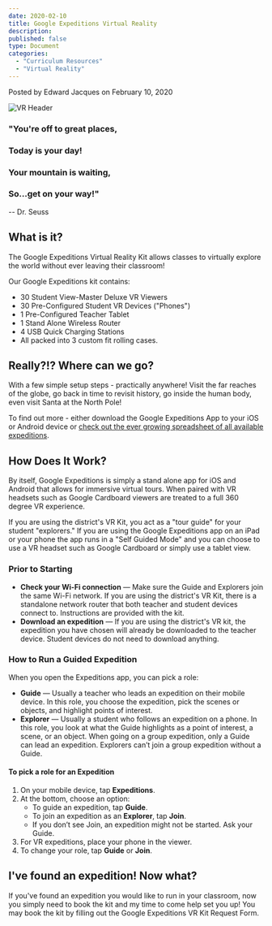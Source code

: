 ```yaml
---
date: 2020-02-10
title: Google Expeditions Virtual Reality
description:
published: false
type: Document
categories:
  - "Curriculum Resources"
  - "Virtual Reality"
---
```

Posted by Edward Jacques on February 10, 2020

![VR Header](https://github.com/Agawam-Technology/Technology-Website/blob/master/images/VR%20Header.png)

### "You're off to great places,
### Today is your day!
### Your mountain is waiting,
### So...get on your way!"
-- Dr. Seuss



## What is it?

The Google Expeditions Virtual Reality Kit allows classes to virtually explore the world without ever leaving their classroom!

Our Google Expeditions kit contains:

- 30 Student View-Master Deluxe VR Viewers
- 30 Pre-Configured Student VR Devices ("Phones")
- 1 Pre-Configured Teacher Tablet
- 1 Stand Alone Wireless Router
- 4 USB Quick Charging Stations
- All packed into 3 custom fit rolling cases.

## Really?!?  Where can we go?

With a few simple setup steps - practically anywhere!  Visit the far reaches of the globe, go back in time to revisit history, go inside the human body, even visit Santa at the North Pole!

To find out more - either download the Google Expeditions App to your iOS or Android device or [check out the ever growing spreadsheet of all available expeditions](https://docs.google.com/spreadsheets/d/1uwWvAzAiQDueKXkxvqF6rS84oae2AU7eD8bhxzJ9SdY/edit#gid=0).

## How Does It Work?
By itself, Google Expeditions is simply a stand alone app for iOS and Android that allows for immersive virtual tours.  When paired with VR headsets such as Google Cardboard viewers are treated to a full 360 degree VR experience.

If you are using the district's VR Kit, you act as a "tour guide" for your student "explorers."  If you are using the Google Expeditions app on an iPad or your phone the app runs in a "Self Guided Mode" and you can choose to use a VR headset such as Google Cardboard or simply use a tablet view.

### Prior to Starting

- **Check your Wi-Fi connection** — Make sure the Guide and Explorers join the same Wi-Fi network. If you are using the district's VR Kit, there is a standalone network router that both teacher and student devices connect to.  Instructions are provided with the kit. 
- **Download an expedition** — If you are using the district's VR kit, the expedition you have chosen will already be downloaded to the teacher device.  Student devices do not need to download anything.

### How to Run a Guided Expedition

When you open the Expeditions app, you can pick a role:

- **Guide** — Usually a teacher who leads an expedition on their mobile device. In this role, you choose the expedition, pick the scenes or objects, and highlight points of interest.
- **Explorer** — Usually a student who follows an expedition on a phone. In this role, you look at what the Guide highlights as a point of interest, a scene, or an object.
When going on a group expedition, only a Guide can lead an expedition. Explorers can’t join a group expedition without a Guide.

#### To pick a role for an Expedition

1. On your mobile device, tap **Expeditions**.
2. At the bottom, choose an option:
   - To guide an expedition, tap **Guide**.
   - To join an expedition as an **Explorer**, tap **Join**.
   - If you don’t see Join, an expedition might not be started. Ask your Guide.
3. For VR expeditions, place your phone in the viewer. 
4. To change your role, tap **Guide** or **Join**.

## I've found an expedition!  Now what?

If you've found an expedition you would like to run in your classroom, now you simply need to book the kit and my time to come help set you up!  You may book the kit by filling out the Google Expeditions VR Kit Request Form.

## 
